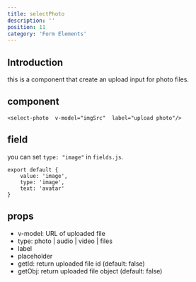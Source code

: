 ```yaml
---
title: selectPhoto
description: ''
position: 11
category: 'Form Elements'
---
```


## Introduction
this is a component that create an upload input for photo files.

## component
```vue
<select-photo  v-model="imgSrc"  label="upload photo"/>
```

## field
you can set ```type: "image"``` in ```fields.js```.

```js[fields.js]
export default {
    value: 'image',
    type: 'image',
    text: 'avatar'
}
```

## props
- v-model: URL of uploaded file
- type: photo | audio | video | files
- label
- placeholder
- getId: return uploaded file id (default: false)
- getObj: return uploaded file object (default: false)